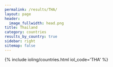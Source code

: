 ```yaml
---
permalink: /results/THA/
layout: page
header:
  image_fullwidth: head.png
title: Thailand
category: countries
results_by_country: true
sidebar: right
sitemap: false
---
```


{% include ioling/countries.html iol_code='THA' %}